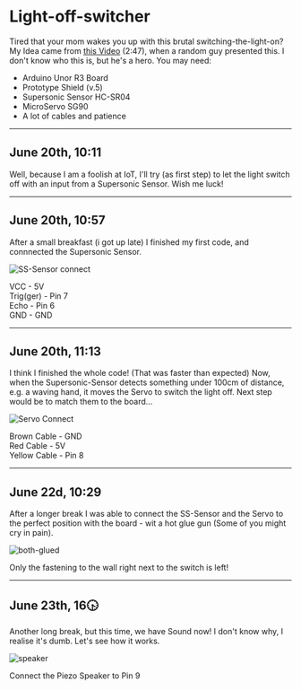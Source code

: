 # Light-off-switcher
Tired that your mom wakes you up with this brutal switching-the-light-on? My Idea came from [this Video](https://www.youtube.com/watch?v=XNcZpjLA3yI) (2:47), when a random guy presented this. I don't know who this is, but he's a hero.
You may need:
* Arduino Unor R3 Board
* Prototype Shield (v.5)
* Supersonic Sensor HC-SR04
* MicroServo SG90
* A lot of cables and patience
________________________________________________________________________________________________________________________________
## June 20th, 10:11  
Well, because I am a foolish at IoT, I'll try (as first step) to let the light switch off with an input from a Supersonic Sensor.
Wish me luck!
________________________________________________________________________________________________________________________________
## June 20th, 10:57  
After a small breakfast (i got up late) I finished my first code, and connnected the Supersonic Sensor.

![SS-Sensor connect](https://github.com/user-attachments/assets/64cf7565-8ab5-4add-918b-5b5d57c22de2)

VCC - 5V  
Trig(ger) - Pin 7  
Echo - Pin 6  
GND - GND  
________________________________________________________________________________________________________________________________
## June 20th, 11:13  
I think I finished the whole code! (That was faster than expected)
Now, when the Supersonic-Sensor detects something under 100cm of distance, e.g. a waving hand, it moves the Servo to switch the light off.
Next step would be to match them to the board...

![Servo Connect](https://github.com/user-attachments/assets/dcba93c6-3719-4a8e-b0d1-88b27194d820)

Brown Cable - GND  
Red Cable - 5V  
Yellow Cable - Pin 8
________________________________________________________________________________________________________________________________
## June 22d, 10:29
After a longer break I was able to connect the SS-Sensor and the Servo to the perfect position with the board - wit a hot glue gun (Some of you might cry in pain).

![both-glued](https://github.com/user-attachments/assets/6b94b420-e894-4811-b703-2d2bee55c992)

Only the fastening to the wall right next to the switch is left!
________________________________________________________________________________________________________________________________
## June 23th, 16🕟
Another long break, but this time, we have Sound now!
I don't know why, I realise it's dumb. Let's see how it works.

![speaker](https://github.com/user-attachments/assets/863a4bfb-462b-4c02-8493-298bff4778ac)

Connect the Piezo Speaker to Pin 9
